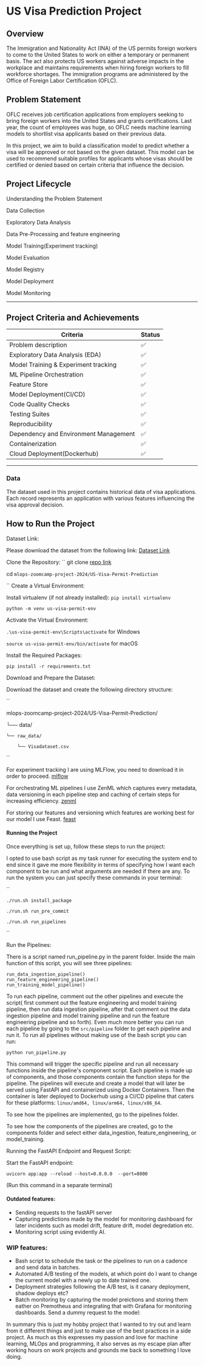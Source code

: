 # US Visa Prediction Project
## Overview
The Immigration and Nationality Act (INA) of the US permits foreign workers to come to the United States to work on either a temporary or permanent basis. The act also protects US workers against adverse impacts in the workplace and maintains requirements when hiring foreign workers to fill workforce shortages. The immigration programs are administered by the Office of Foreign Labor Certification (OFLC).

## Problem Statement
OFLC receives job certification applications from employers seeking to bring foreign workers into the United States and grants certifications. Last year, the count of employees was huge, so OFLC needs machine learning models to shortlist visa applicants based on their previous data.

In this project, we aim to build a classification model to predict whether a visa will be approved or not based on the given dataset. This model can be used to recommend suitable profiles for applicants whose visas should be certified or denied based on certain criteria that influence the decision.

## Project Lifecycle
Understanding the Problem Statement

Data Collection

Exploratory Data Analysis

Data Pre-Processing and feature engineering

Model Training(Experiment tracking)

Model Evaluation

Model Registry

Model Deployment

Model Monitoring

---

## **Project Criteria and Achievements**  

| **Criteria**                          | **Status** |
| ------------------------------------- | ---------- |
| Problem description                   | ✅          |
| Exploratory Data Analysis (EDA)       | ✅          |
| Model Training & Experiment tracking  | ✅          |
| ML Pipeline Orchestration             | ✅          |
| Feature Store                         | ✅          |
| Model Deployment(CI/CD)               | ✅          |
| Code Quality Checks                   | ✅          |
| Testing Suites                        | ✅          |
| Reproducibility                       | ✅          |
| Dependency and Environment Management | ✅          |
| Containerization                      | ✅          |
| Cloud Deployment(Dockerhub)           | ✅          |

---

### Data

The dataset used in this project contains historical data of visa applications. Each record represents an application with various features influencing the visa approval decision.

## How to Run the Project

Dataset Link:

Please download the dataset from the following link: [Dataset Link](https://www.kaggle.com/datasets/moro23/easyvisa-dataset)

Clone the Repository:
``
git clone [repo link](https://github.com/thobs-10/US-Visa-Permit-Prediction)

cd `mlops-zoomcamp-project-2024/US-Visa-Permit-Prediction`

``
Create a Virtual Environment:

Install virtualenv (if not already installed):
``
pip install virtualenv
``

``
python -m venv us-visa-permit-env
``

Activate the Virtual Environment:

``
.\us-visa-permit-env\Scripts\activate
``
for Windows

``
source us-visa-permit-env/bin/activate
``
for macOS

Install the Required Packages:

``
pip install -r requirements.txt
``

Download and Prepare the Dataset:

Download the dataset and create the following directory structure:

``

mlops-zoomcamp-project-2024/US-Visa-Permit-Prediction/

└── data/

    └── raw_data/

        └── Visadataset.csv
``

For experiment tracking I are using MLFlow, you need to download it in order to proceed. [mlflow](https://mlflow.org/docs/latest/index.html)

For orchestrating ML pipelines I use ZenML which captures every metadata, data versioning in each pipeline step and caching of certain steps for increasing efficiency. [zenml](https://docs.zenml.io/getting-started/installation)

For storing our features and versioning which features are working best for our model I use Feast. [feast](https://docs.feast.dev/getting-started/concepts)



#### Running the Project

Once everything is set up, follow these steps to run the project:

I opted to use bash script as my task runner for executing the system end to end since it gave me more flexibility in terms of specifying how I want each component to be run and what arguments are needed if there are any. To run the system you can just specify these commands in your terminal:

``

    ./run.sh install_package

    ./run.sh run_pre_commit

    ./run.sh run_pipelines

``

Run the Pipelines:

There is a script named run_pipeline.py in the parent folder. Inside the main function of this script, you will see three pipelines:

```
run_data_ingestion_pipeline()
run_feature_engineering_pipeline()
run_training_model_pipeline()
```

To run each pipeline, comment out the other pipelines and execute the script( first comment out the feature engineering and model training pipeline, then run data ingestion pipeline, after that comment out the data ingestion pipeline and model training pipeline and run the feature engineering pipeline and so forth). Even much more better you can run each pipeline by going to the `src/pipeline` folder to get each pipeline and run it. To run all pipelines without making use of the bash script you can run:

```
python run_pipeline.py
```

This command will trigger the specific pipeline and run all necessary functions inside the pipeline's component script. Each pipeline is made up of components, and those components contain the function steps for the pipeline. The pipelines will execute and create a model that will later be served using FastAPI and containerized using Docker Containers. Then the container is later deployed to Dockerhub using a CI/CD pipeline that caters for these platforms: `linux/amd64, linux/arm64, linux/x86_64`.

To see how the pipelines are implemented, go to the pipelines folder.

To see how the components of the pipelines are created, go to the components folder and select either data_ingestion, feature_engineering, or model_training.

Running the FastAPI Endpoint and Request Script:

Start the FastAPI endpoint:

```
uvicorn app:app --reload --host=0.0.0.0  --port=8000
```
(Run this command in a separate terminal)

#### Outdated features:
- Sending requests to the fastAPI server
- Capturing predictions made by the model for monitoring dashboard for later incidents such as model drift, feature drift, model degredation etc.
- Monitoring script using evidently AI.

### WIP features:
- Bash script to schedule the task or the pipelines to run on a cadence and send data in batches.
- Automated A/B testing of the models, at which point do I want to change the current model with a newly up to date trained one.
- Deployment strategies following the A/B test, is it canary deployment, shadow deploys etc?
- Batch monitoring by capturing the model preictions and storing them eather on Premotheus and integrating that with Grafana for monitoring dashboards.
Send a dummy request to the model:

In summary this is just my hobby project that I wanted to try out and learn from it different things and just to make use of the best practices in a side project. As much as this expresses my passion and love for machine learning, MLOps and programming, it also serves as my escape plan after working hours on work projects and grounds me back to something I love doing.
